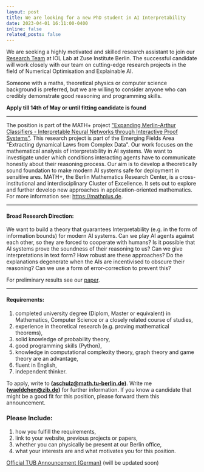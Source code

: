 ```yaml
---
layout: post
title: We are looking for a new PhD student in AI Interpretability
date: 2023-04-01 16:11:00-0400
inline: false
related_posts: false
---
```


We are seeking a highly motivated and skilled research assistant to join our [Research Team](https://iol.zib.de/research/#LEARN) at IOL Lab at Zuse Institute Berlin. The successful candidate will work closely with our team on cutting-edge research projects in the field of Numerical Optimisation and Explainable AI.

Someone with a maths, theoretical physics or computer science background is preferred, but we are willing to consider anyone who can credibly demonstrate good reasoning and programming skills.

**Apply till 14th of May or until fitting candidate is found**

***
The position is part of the MATH+ project ["Expanding Merlin-Arthur Classifiers - Interpretable Neural Networks through Interactive Proof Systems"](https://mathplus.de/research-2/emerging-fields/ef1-extracting-dynamical-laws-from-complex-data/ef1-24/). This research project is part of the Emerging Fields Area "Extracting dynamical Laws from Complex Data". Our work focuses on the mathematical analysis of interpretability in AI systems. We want to investigate under which conditions interacting agents have to communicate honestly about their reasoning process. Our aim is to develop a theoretically sound foundation to make modern AI systems safe for deployment in sensitive ares. MATH+, the Berlin Mathematics Research Center, is a cross-institutional and interdisciplinary Cluster of Excellence. It sets out to explore and further develop new approaches in application-oriented mathematics. For more information see: <https://mathplus.de>.

***
#### **Broad Research Direction:**

We want to build a theory that guarantees Interpretability (e.g. in the form of information bounds) for modern AI systems. Can we play AI agents against each other, so they are forced to cooperate with humans? Is it possible that AI systems prove the soundness of their reasoning to us? Can we give interpretations in text form? How robust are these approaches? Do the explanations degenerate when the AIs are incentivised to obscure their reasoning? Can we use a form of error-correction to prevent this?

For preliminary results see our [paper](https://arxiv.org/pdf/2206.00759.pdf).

***
#### **Requirements:**
1. completed university degree (Diplom, Master or equivalent) in Mathematics, Computer Science or a closely related course of studies,
2. experience in theoretical research (e.g. proving mathematical theorems),
3. solid knowledge of probability theory,
4. good programming skills (Python),
5. knowledge in computational complexity theory, graph theory and game theory are an advantage,
6. fluent in English,
7. independent thinker.

To apply, write to **(aschulz@math.tu-berlin.de)**. Write me **(waeldchen@zib.de)** for further information. If you know a candidate that might be a good fit for this position, please forward them this announcement.

### **Please Include:**
1. how you fulfill the requirements,
2. link to your website, previous projects or papers,
3. whether you can physically be present at our Berlin office,
4. what your interests are and what motivates you for this position.

 [Official TUB Announcement (German)](https://www.jobs.tu-berlin.de/stellenausschreibungen/164358) (will be updated soon)
